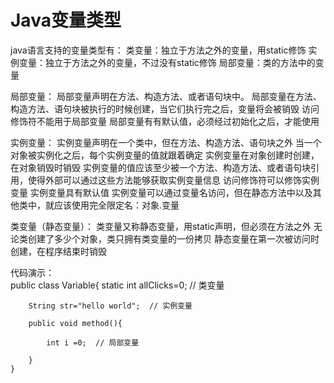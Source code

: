 ﻿# Java变量类型

java语言支持的变量类型有：
	类变量：独立于方法之外的变量，用static修饰
	实例变量：独立于方法之外的变量，不过没有static修饰
	局部变量：类的方法中的变量
	
局部变量：
	局部变量声明在方法、构造方法、或者语句块中。
	局部变量在方法、构造方法、语句块被执行的时候创建，当它们执行完之后，变量将会被销毁
	访问修饰符不能用于局部变量
	局部变量有有默认值，必须经过初始化之后，才能使用
	
实例变量：
	实例变量声明在一个类中，但在方法、构造方法、语句块之外
	当一个对象被实例化之后，每个实例变量的值就跟着确定
	实例变量在对象创建时创建，在对象销毁时销毁
	实例变量的值应该至少被一个方法、构造方法、或者语句块引用，使得外部可以通过这些方法能够获取实例变量信息
	访问修饰符可以修饰实例变量
	实例变量具有默认值
	实例变量可以通过变量名访问，但在静态方法中以及其他类中，就应该使用完全限定名：对象.变量

类变量（静态变量）：
	类变量又称静态变量，用static声明，但必须在方法之外
	无论类创建了多少个对象，类只拥有类变量的一份拷贝
	静态变量在第一次被访问时创建，在程序结束时销毁
	
代码演示：	
	public class Variable{
	    static int allClicks=0;    // 类变量
	 
	    String str="hello world";  // 实例变量
	 
	    public void method(){
	 
	        int i =0;  // 局部变量
	 
	    }
	}